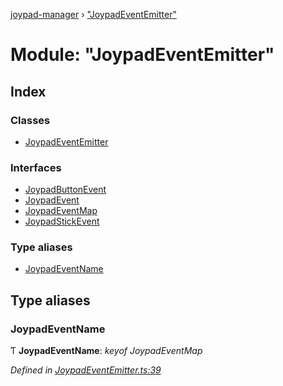 [joypad-manager](../README.md) › ["JoypadEventEmitter"](_joypadeventemitter_.md)

# Module: "JoypadEventEmitter"

## Index

### Classes

* [JoypadEventEmitter](../classes/_joypadeventemitter_.joypadeventemitter.md)

### Interfaces

* [JoypadButtonEvent](../interfaces/_joypadeventemitter_.joypadbuttonevent.md)
* [JoypadEvent](../interfaces/_joypadeventemitter_.joypadevent.md)
* [JoypadEventMap](../interfaces/_joypadeventemitter_.joypadeventmap.md)
* [JoypadStickEvent](../interfaces/_joypadeventemitter_.joypadstickevent.md)

### Type aliases

* [JoypadEventName](_joypadeventemitter_.md#joypadeventname)

## Type aliases

###  JoypadEventName

Ƭ **JoypadEventName**: *keyof JoypadEventMap*

*Defined in [JoypadEventEmitter.ts:39](https://github.com/nvitaterna/joypad-manager/blob/ef07d3f/src/JoypadEventEmitter.ts#L39)*
